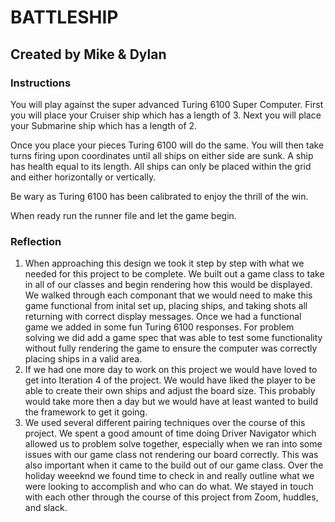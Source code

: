 # BATTLESHIP
## Created by Mike & Dylan

### Instructions
You will play against the super advanced Turing 6100 Super Computer.
First you will place your Cruiser ship which has a length of 3.
Next you will place your Submarine ship which has a length of 2.

Once you place your pieces Turing 6100 will do the same.
You will then take turns firing upon coordinates until all ships on either side are sunk.
A ship has health equal to its length.
All ships can only be placed within the grid and either horizontally or vertically.

Be wary as Turing 6100 has been calibrated to enjoy the thrill of the win.

When ready run the runner file and let the game begin.

### Reflection
1. When approaching this design we took it step by step with what we needed for this project to be complete. We built out a game class to take in all of our classes and begin rendering how this would be displayed. We walked through each componant that we would need to make this game functional from inital set up, placing ships, and taking shots all returning with correct display messages. Once we had a functional game we added in some fun Turing 6100 responses.
For problem solving we did add a game spec that was able to test some functionality without fully rendering the game to ensure the computer was correctly placing ships in a valid area.
2. If we had one more day to work on this project we would have loved to get into Iteration 4 of the project. We would have liked the player to be able to create their own ships and adjust the board size. This probably would take more then a day but we would have at least wanted to build the framework to get it going.
3. We used several different pairing techniques over the course of this project. We spent a good amount of time doing Driver Navigator which allowed us to problem solve together, especially when we ran into some issues with our game class not rendering our board correctly. This was also important when it came to the build out of our game class. Over the holiday weeeknd we found time to check in and really outline what we were looking to accomplish and who can do what. We stayed in touch with each other through the course of this project from Zoom, huddles, and slack. 